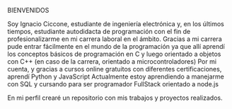 BIENVENIDOS

Soy Ignacio Ciccone, estudiante de ingeniería electrónica y, en los últimos tiempos, estudiante autodidacta de programación con el fin de profesionalizarme en mi carrera laboral en el ámbito.
Gracias a mi carrera pude entrar fácilmente en el mundo de la programación ya que allí aprendí los conceptos básicos de programación en C y luego orientado a objetos con C++
(en caso de la carrera, orientado a microcontroladores)
Por mi cuenta, y gracias a cursos online gratuitos con diferentes certificaciones, aprendí Python y JavaScript
Actualmente estoy aprendiendo a manejarme con SQL y cursando para ser programador FullStack orientado a node.js

En mi perfil crearé un repositorio con mis trabajos y proyectos realizados.
